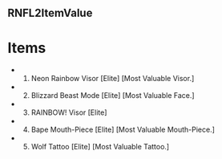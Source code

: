 ## RNFL2ItemValue

# Items

- 1. Neon Rainbow Visor [Elite] [Most Valuable Visor.]
- 2. Blizzard Beast Mode [Elite] [Most Valuable Face.]
- 3. RAINBOW! Visor [Elite]
- 4. Bape Mouth-Piece [Elite] [Most Valuable Mouth-Piece.]
- 5. Wolf Tattoo [Elite] [Most Valuable Tattoo.]


